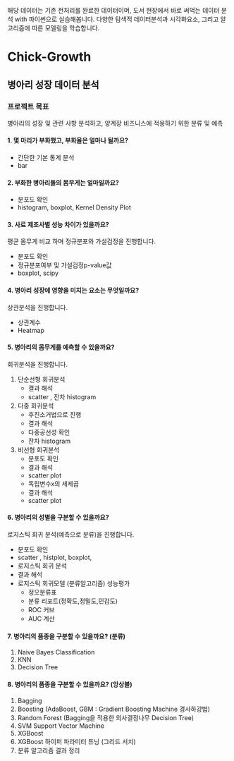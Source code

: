 해당 데이터는 기존 전처리를 완료한 데이터이며, 도서 현장에서 바로 써먹는 데이터 분석 with 파이썬으로 실습해봅니다.
다양한 탐색적 데이터분석과 시각화요소, 그리고 알고리즘에 따른 모델링을 학습합니다.

# Chick-Growth

## 병아리 성장 데이터 분석

### 프로젝트 목표
병아리의 성장 및 관련 사항 분석하고, 양계장 비즈니스에 적용하기 위한 분류 및 예측


#### 1. 몇 마리가 부화했고, 부화율은 얼마나 될까요?
- 간단한 기본 통계 분석
- bar

#### 2. 부화한 병아리들의 몸무게는 얼마일까요?
- 분포도 확인
- histogram, boxplot, Kernel Density Plot

#### 3. 사료 제조사별 성능 차이가 있을까요?
평균 몸무게 비교 하며 정규분포와 가설검정을 진행합니다. <br>
- 분포도 확인
- 정규분포여부 및 가설검정p-value값 
- boxplot, scipy

#### 4. 병아리 성장에 영향을 미치는 요소는 무엇일까요? 
상관분석을 진행합니다.<br>
- 상관계수
- Heatmap

#### 5. 병아리의 몸무게를 예측할 수 있을까요?
회귀분석을 진행합니다. <br>
1) 단순선형 회귀분석<br>
   - 결과 해석 
   - scatter , 잔차 histogram 
2) 다중 회귀분석 <br>
   - 후진소거법으로 진행 
   - 결과 해석
   - 다중공선성 확인
   - 잔차 histogram
3) 비선형 회귀분석 <br>
   - 분포도 확인 
   - 결과 해석
   - scatter plot 
   - 독립변수x의 세제곱
   - 결과 해석
   - scatter plot

#### 6. 병아리의 성별을 구분할 수 있을까요? 
로지스틱 회귀 분석(예측으로 분류)을 진행합니다. 
- 분포도 확인 
- scatter , histplot, boxplot, 
- 로지스틱 회귀 분석 
- 결과 해석
- 로지스틱 회귀모델 (분류알고리즘) 성능평가
   - 정오분류표 
   - 분류 리포트(정확도,정밀도,민감도)
   - ROC 커브 
   - AUC 계산 

#### 7. 병아리의 품종을 구분할 수 있을까요? (분류) 
1. Naive Bayes Classification
2. KNN
3. Decision Tree<br>

#### 8. 병아리의 품종을 구분할 수 있을까요? (앙상블)
1. Bagging
2. Boosting (AdaBoost, GBM : Gradient Boosting Machine 경사하강법)
3. Random Forest (Bagging을 적용한 의사결정나무 Decision Tree)
4. SVM Support Vector Machine
5. XGBoost
6. XGBoost 하이퍼 파라미터 튜닝 (그리드 서치) 
7. 분류 알고리즘 결과 정리 

